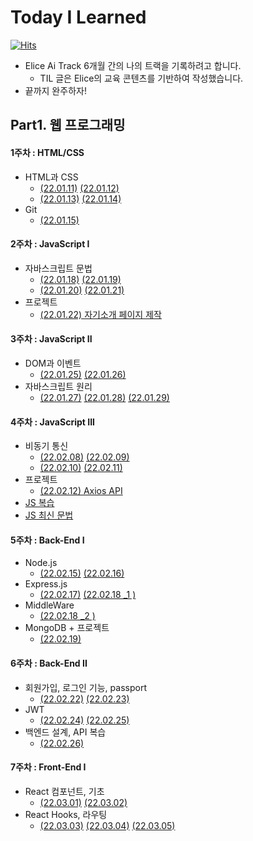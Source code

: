 # Today I Learned
[![Hits](https://hits.seeyoufarm.com/api/count/incr/badge.svg?url=https%3A%2F%2Fgithub.com%2FParkJungYoon%2FTIL-Alice_Ai_Track_4th&count_bg=%23FFD9D9&title_bg=%23FF7474&icon=&icon_color=%23E7E7E7&title=hits&edge_flat=false)](https://hits.seeyoufarm.com)

* Elice  Ai Track 6개월 간의 나의 트랙을 기록하려고 합니다.
  * TIL 글은 Elice의 교육 콘텐츠를 기반하여 작성했습니다.
* 끝까지 완주하자!

## Part1. 웹 프로그래밍

#### 1주차 : HTML/CSS
* HTML과 CSS
  * [(22.01.11)](./Web/1주차-1.md)  [(22.01.12)](./Web/1주차-2.md)
  * [(22.01.13)](./Web/1주차-3.md)  [(22.01.14)](./Web/1주차-4.md)
* Git 
  * [(22.01.15)](./Web/1주차-5.md)

#### 2주차 : JavaScript I
* 자바스크립트 문법
  * [(22.01.18)](./Web/2주차-1.md)  [(22.01.19)](./Web/2주차-2.md)
  * [(22.01.20)](./Web/2주차-3.md)  [(22.01.21) ](./Web/2주차-4.md)
* 프로젝트
  * [(22.01.22) 자기소개 페이지 제작](http://parkjungyoon.kdt-gitlab.elice.io/produce-myself/index.html)

#### 3주차 : JavaScript II
* DOM과 이벤트
  * [(22.01.25)](./Web/3주차-1.md)  [(22.01.26)](./Web/3주차-2.md)
* 자바스크립트 원리
  * [(22.01.27)](./Web/3주차-3.md)  [(22.01.28)](./Web/3주차-4.md)  [(22.01.29)](./Web/3주차-5.md)

#### 4주차 : JavaScript III
* 비동기 통신
  * [(22.02.08)](./Web/4주차-1.md)  [(22.02.09)](./Web/4주차-2.md)
  * [(22.02.10)](./Web/4주차-3.md)  [(22.02.11)](./Web/4주차-4.md)
* 프로젝트
  * [(22.02.12) Axios API](./Web/4주차-5.md)
* [JS 복습](./Web/JS-복습.md)
* [JS 최신 문법](./Web/JavaScript_최신문법.md)

#### 5주차 : Back-End I
* Node.js
  * [(22.02.15)](./Web/5주차-1.md)  [(22.02.16)](./Web/5주차-2.md)
* Express.js
  * [(22.02.17)](./Web/5주차-3.md) [(22.02.18 _1 )](./Web/5주차-4-1.md) 
* MiddleWare 
  * [(22.02.18 _2 )](./Web/5주차-4-2.md)
* MongoDB + 프로젝트 
  * [(22.02.19)](./Web/5주차-5.md)

#### 6주차 : Back-End II
* 회원가입, 로그인 기능, passport
  * [(22.02.22)](./Web/6주차-1.md)  [(22.02.23)](./Web/6주차-2.md)
* JWT
  * [(22.02.24)](./Web/6주차-3.md)  [(22.02.25)](./Web/6주차-4.md)
* 백엔드 설계, API 복습
  * [(22.02.26)](./Web/6주차-5.md)

#### 7주차 : Front-End I
* React 컴포넌트, 기초
  * [(22.03.01)](./Web/7주차-1.md)  [(22.03.02)](./Web/7주차-2.md)
* React Hooks, 라우팅
  * [(22.03.03)](./Web/7주차-3.md)  [(22.03.04)](./Web/7주차-4.md)  [(22.03.05)](./Web/7주차-5.md) 